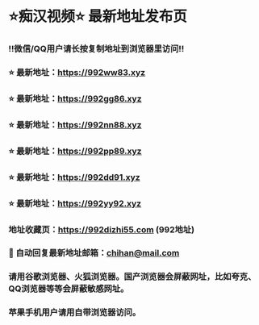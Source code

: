 # ⭐️痴汉视频⭐️ 最新地址发布页

### ‼️微信/QQ用户请长按复制地址到浏览器里访问‼️

### ⭐️ 最新地址：https://992ww83.xyz

### ⭐️ 最新地址：https://992gg86.xyz

### ⭐️ 最新地址：https://992nn88.xyz

### ⭐️ 最新地址：https://992pp89.xyz

### ⭐️ 最新地址：https://992dd91.xyz

### ⭐️ 最新地址：https://992yy92.xyz



### 地址收藏页：https://992dizhi55.com (992地址)
### 📧 自动回复最新地址邮箱：chihan@mail.com
### 请用谷歌浏览器、火狐浏览器。国产浏览器会屏蔽网址，比如夸克、QQ浏览器等等会屏蔽敏感网址。
### 苹果手机用户请用自带浏览器访问。
